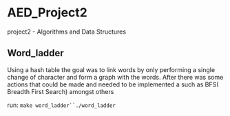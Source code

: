 # AED_Project2
project2 - Algorithms and Data Structures

## Word_ladder

Using a hash table the goal was to link words by only performing a single change of character and form a graph with the words. After there was some actions that could be made and needed to be implemented a such as BFS( Breadth First Search) amongst others

run: `make word_ladder``./word_ladder`
